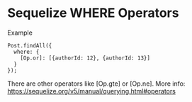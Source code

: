 # Sequelize WHERE Operators

Example
```
Post.findAll({
  where: {
    [Op.or]: [{authorId: 12}, {authorId: 13}]
  }
});
```
There are other operators like [Op.gte] or [Op.ne]. 
More info: https://sequelize.org/v5/manual/querying.html#operators
